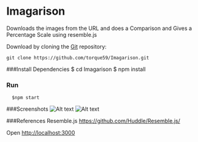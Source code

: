 # Imagarison
Downloads the images from the URL and does a Comparison and Gives a Percentage Scale using resemble.js





  Download by cloning the [Git](https://github.com/torque59/Imagarison) repository:

    git clone https://github.com/torque59/Imagarison.git

###Install Dependencies
      $ cd Imagarison
      $ npm install
      
### Run
      $npm start
      
###Screenshots
  ![Alt text](http://i.imgur.com/lLUNmqM.png?1 "Screen1")
  ![Alt text](http://i.imgur.com/obIRSdL.png?1 "Screen1")

###References 
  Resemble.js https://github.com/Huddle/Resemble.js/

Open [http://localhost:3000](http://localhost:3000)


